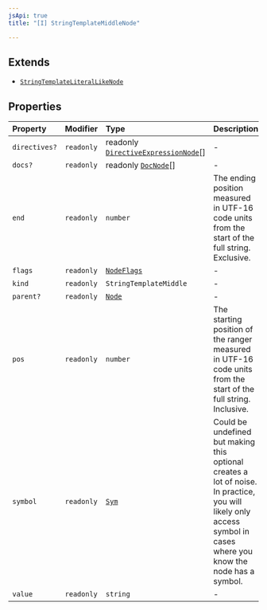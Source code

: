 ```yaml
---
jsApi: true
title: "[I] StringTemplateMiddleNode"

---
```

## Extends

- [`StringTemplateLiteralLikeNode`](StringTemplateLiteralLikeNode.md)

## Properties

| Property | Modifier | Type | Description | Overrides | Inherited from |
| :------ | :------ | :------ | :------ | :------ | :------ |
| `directives?` | `readonly` | readonly [`DirectiveExpressionNode`](DirectiveExpressionNode.md)[] | - | [`StringTemplateLiteralLikeNode`](StringTemplateLiteralLikeNode.md).`directives` | [`StringTemplateLiteralLikeNode`](StringTemplateLiteralLikeNode.md).`directives` |
| `docs?` | `readonly` | readonly [`DocNode`](DocNode.md)[] | - | [`StringTemplateLiteralLikeNode`](StringTemplateLiteralLikeNode.md).`docs` | [`StringTemplateLiteralLikeNode`](StringTemplateLiteralLikeNode.md).`docs` |
| `end` | `readonly` | `number` | The ending position measured in UTF-16 code units from the start of the full string. Exclusive. | [`StringTemplateLiteralLikeNode`](StringTemplateLiteralLikeNode.md).`end` | [`StringTemplateLiteralLikeNode`](StringTemplateLiteralLikeNode.md).`end` |
| `flags` | `readonly` | [`NodeFlags`](../enumerations/NodeFlags.md) | - | [`StringTemplateLiteralLikeNode`](StringTemplateLiteralLikeNode.md).`flags` | [`StringTemplateLiteralLikeNode`](StringTemplateLiteralLikeNode.md).`flags` |
| `kind` | `readonly` | `StringTemplateMiddle` | - | [`StringTemplateLiteralLikeNode`](StringTemplateLiteralLikeNode.md).`kind` | [`StringTemplateLiteralLikeNode`](StringTemplateLiteralLikeNode.md).`kind` |
| `parent?` | `readonly` | [`Node`](../type-aliases/Node.md) | - | [`StringTemplateLiteralLikeNode`](StringTemplateLiteralLikeNode.md).`parent` | [`StringTemplateLiteralLikeNode`](StringTemplateLiteralLikeNode.md).`parent` |
| `pos` | `readonly` | `number` | The starting position of the ranger measured in UTF-16 code units from the start of the full string. Inclusive. | [`StringTemplateLiteralLikeNode`](StringTemplateLiteralLikeNode.md).`pos` | [`StringTemplateLiteralLikeNode`](StringTemplateLiteralLikeNode.md).`pos` |
| `symbol` | `readonly` | [`Sym`](Sym.md) | Could be undefined but making this optional creates a lot of noise. In practice, you will likely only access symbol in cases where you know the node has a symbol. | [`StringTemplateLiteralLikeNode`](StringTemplateLiteralLikeNode.md).`symbol` | [`StringTemplateLiteralLikeNode`](StringTemplateLiteralLikeNode.md).`symbol` |
| `value` | `readonly` | `string` | - | [`StringTemplateLiteralLikeNode`](StringTemplateLiteralLikeNode.md).`value` | [`StringTemplateLiteralLikeNode`](StringTemplateLiteralLikeNode.md).`value` |
